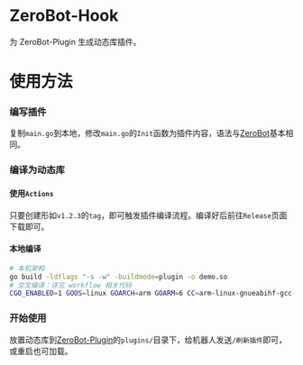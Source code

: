 # ZeroBot-Hook
为 ZeroBot-Plugin 生成动态库插件。

# 使用方法
### 编写插件
复制`main.go`到本地，修改`main.go`的`Init`函数为插件内容，语法与[ZeroBot](https://github.com/wdvxdr1123/ZeroBot)基本相同。
### 编译为动态库
#### 使用`Actions`
只要创建形如`v1.2.3`的`tag`，即可触发插件编译流程。编译好后前往`Release`页面下载即可。
#### 本地编译
```bash
# 本机架构
go build -ldflags "-s -w" -buildmode=plugin -o demo.so
# 交叉编译：详见 workflow 相关代码
CGO_ENABLED=1 GOOS=linux GOARCH=arm GOARM=6 CC=arm-linux-gnueabihf-gcc-9 CXX=g++-9-arm-linux-gnueabihf go build -ldflags="-s -w" -buildmode=plugin -o artifacts/zbpd-linux-armv6
```
### 开始使用
放置动态库到[ZeroBot-Plugin](https://github.com/FloatTech/ZeroBot-Plugin)的`plugins/`目录下，给机器人发送`/刷新插件`即可，或重启也可加载。
